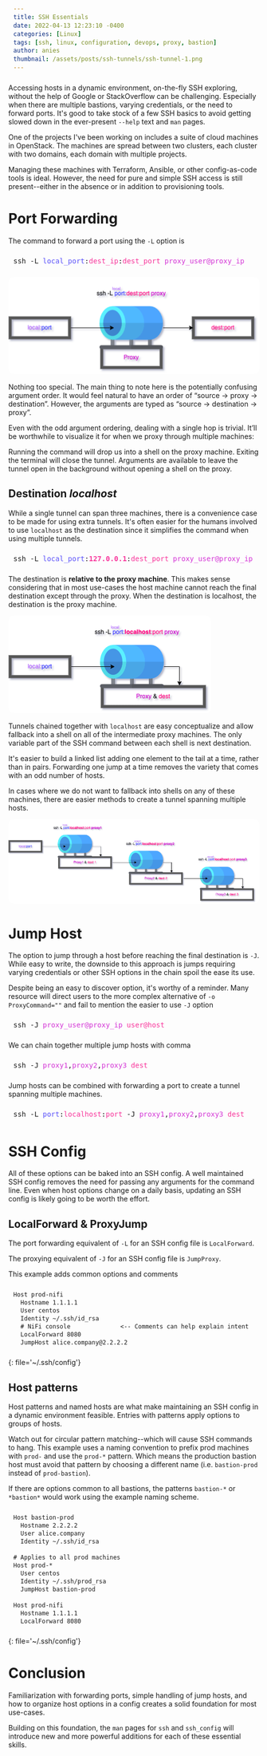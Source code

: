 ```yaml
---
title: SSH Essentials
date: 2022-04-13 12:23:10 -0400
categories: [Linux]
tags: [ssh, linux, configuration, devops, proxy, bastion]
author: anies
thumbnail: /assets/posts/ssh-tunnels/ssh-tunnel-1.png
---
```

<style>
pre { padding: 10px }
cdest { color: #f8359b }
cproxy { color: #d436d6 }
cviolet { color: #bc7cfa }
clocal { color: #5c53fa }
img {
  border-radius: 10px;
}
</style>

Accessing hosts in a dynamic environment, on-the-fly SSH exploring, without the help of Google or StackOverflow can be challenging. Especially when there are multiple bastions, varying credentials, or the need to forward ports. It's good to take stock of a few SSH basics to avoid getting slowed down in the ever-present `--help` text and `man` pages.

One of the projects I've been working on includes a suite of cloud machines in OpenStack. The machines are spread between two clusters, each cluster with two domains, each domain with multiple projects.

Managing these machines with Terraform, Ansible, or other config-as-code tools is ideal. However, the need for pure and simple SSH access is still present--either in the absence or in addition to provisioning tools.

# Port Forwarding
The command to forward a port using the `-L` option is
<pre class="highlighter-rouge">
ssh -L <clocal>local_port</clocal>:<cdest>dest_ip</cdest>:<cdest>dest_port</cdest> <cproxy>proxy_user@proxy_ip</cproxy>
</pre>

![ssh-tunnel-1](/assets/posts/ssh-tunnels/ssh-tunnel-1.png)

Nothing too special. The main thing to note here is the potentially confusing argument order. It would feel natural to have an order of “source → proxy → destination”. However, the arguments are typed as “source → destination → proxy”.

Even with the odd argument ordering, dealing with a single hop is trivial. It’ll be worthwhile to visualize it for when we proxy through multiple machines:

Running the command will drop us into a shell on the proxy machine. Exiting the terminal will close the tunnel. Arguments are available to leave the tunnel open in the background without opening a shell on the proxy.

## Destination *localhost*

While a single tunnel can span three machines, there is a convenience case to be made for using extra tunnels. It's often easier for the humans involved to use `localhost` as the destination since it simplifies the command when using multiple tunnels.

<pre class="highlighter-rouge">
ssh -L <clocal>local_port</clocal>:<cdest><b>127.0.0.1</b></cdest>:<cdest>dest_port</cdest> <cproxy>proxy_user@proxy_ip</cproxy>
</pre>

The destination is **relative to the proxy machine**. This makes sense considering that in most use-cases the host machine cannot reach the final destination except through the proxy. When the destination is localhost, the destination is the proxy machine.

![ssh-tunnel-2](/assets/posts/ssh-tunnels/ssh-tunnel-2.png)

Tunnels chained together with `localhost` are easy conceptualize and allow fallback into a shell on all of the intermediate proxy machines. The only variable part of the SSH command between each shell is next destination.

It's easier to build a linked list adding one element to the tail at a time, rather than in pairs. Forwarding one jump at a time removes the variety that comes with an odd number of hosts.

In cases where we do not want to fallback into shells on any of these machines, there are easier methods to create a tunnel spanning multiple hosts.

![ssh-tunnel-3](/assets/posts/ssh-tunnels/ssh-tunnel-3.png)

# Jump Host
The option to jump through a host before reaching the final destination is `-J`. While easy to write, the downside to this approach is jumps requiring varying credentials or other SSH options in the chain spoil the ease its use.

Despite being an easy to discover option, it's worthy of a reminder. Many resource will direct users to the more complex alternative of `-o ProxyCommand=""` and fail to mention the easier to use `-J` option
<pre class="highlighter-rouge">
ssh -J <cproxy>proxy_user@proxy_ip</cproxy> <cdest>user@host</cdest>
</pre>

We can chain together multiple jump hosts with comma
<pre class="highlighter-rouge">
ssh -J <cproxy>proxy1</cproxy>,<cproxy>proxy2</cproxy>,<cproxy>proxy3</cproxy> <cdest>dest</cdest>
</pre>

Jump hosts can be combined with forwarding a port to create a tunnel spanning multiple machines.
<pre class="highlighter-rouge">
ssh -L <clocal>port</clocal>:<cdest>localhost</cdest>:<cdest>port</cdest> -J <cproxy>proxy1</cproxy>,<cproxy>proxy2</cproxy>,<cproxy>proxy3</cproxy> <cdest>dest</cdest>
</pre>

# SSH Config

All of these options can be baked into an SSH config. A well maintained SSH config removes the need for passing any arguments for the command line. Even when host options change on a daily basis, updating an SSH config is likely going to be worth the effort.

## LocalForward & ProxyJump
The port forwarding equivalent of `-L` for an SSH config file is `LocalForward`.

The proxying equivalent of `-J` for an SSH config file is `JumpProxy`.

This example adds common options and comments
```shell
Host prod-nifi
  Hostname 1.1.1.1
  User centos
  Identity ~/.ssh/id_rsa
  # NiFi console              <-- Comments can help explain intent
  LocalForward 8080
  JumpHost alice.company@2.2.2.2
```
{: file='~/.ssh/config'}
## Host patterns

Host patterns and named hosts are what make maintaining an SSH config in a dynamic environment feasible.
Entries with patterns apply options to groups of hosts.

Watch out for circular pattern matching--which will cause SSH commands to hang. This example uses a naming convention to prefix prod machines with `prod-` and use the `prod-*` pattern. Which means the production bastion host must avoid that pattern by choosing a different name (i.e. `bastion-prod` instead of `prod-bastion`).

If there are options common to all bastions, the patterns `bastion-*` or `*bastion*` would work using the example naming scheme.

```shell
Host bastion-prod
  Hostname 2.2.2.2
  User alice.company
  Identity ~/.ssh/id_rsa

# Applies to all prod machines
Host prod-*
  User centos
  Identity ~/.ssh/prod_rsa
  JumpHost bastion-prod

Host prod-nifi
  Hostname 1.1.1.1
  LocalForward 8080
```
{: file='~/.ssh/config'}

# Conclusion
Familiarization with forwarding ports, simple handling of jump hosts, and how to organize host options in a config creates a solid foundation for most use-cases.

Building on this foundation, the `man` pages for `ssh` and `ssh_config` will introduce new and more powerful additions for each of these essential skills.
